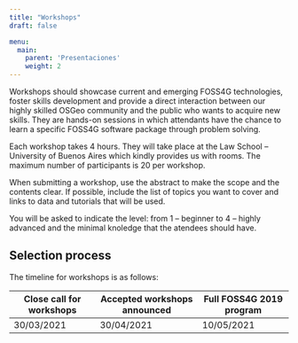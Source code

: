 ```yaml
---
title: "Workshops"
draft: false

menu:
  main:
    parent: 'Presentaciones'
    weight: 2
---
```


Workshops should showcase current and emerging FOSS4G technologies, foster skills development and provide a direct interaction between 
our highly skilled OSGeo community and the public who wants to acquire new skills. They are hands-on sessions in which attendants have the chance to learn a specific FOSS4G software package through problem solving.

Each workshop takes 4 hours. They will take place at the Law School – University of Buenos Aires which kindly provides us with rooms. 
The maximum number of participants is 20 per workshop.

When submitting a workshop, use the abstract to make the scope and the contents clear. If possible, include the list of topics you want to cover and links to data and tutorials that will be used. 

You will be asked to indicate the level: 
from 1 – beginner to 4 – highly advanced and the minimal knoledge that the atendees should have.

## Selection process

The timeline for workshops is as follows:

| Close call for workshops | Accepted workshops announced | Full FOSS4G 2019 program |
|---------------|-------------|-------------|
| 30/03/2021 | 30/04/2021 | 10/05/2021 |

<!-- ---

> # **[Submit your presentation now!](http://callforpapers.2021.foss4g.org/foss4g2021/cfp)**
--- -->

